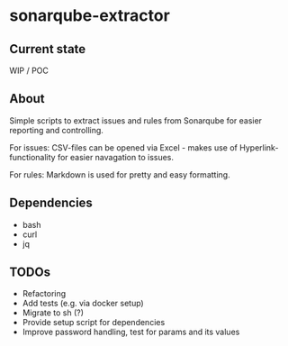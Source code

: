 # sonarqube-extractor

## Current state

WIP / POC


## About

Simple scripts to extract issues and rules from Sonarqube for easier reporting and controlling.

For issues:
CSV-files can be opened via Excel - makes use of Hyperlink-functionality for easier navagation to issues.

For rules:
Markdown is used for pretty and easy formatting.


## Dependencies

- bash
- curl
- jq


## TODOs

- Refactoring
- Add tests (e.g. via docker setup)
- Migrate to sh (?)
- Provide setup script for dependencies
- Improve password handling, test for params and its values